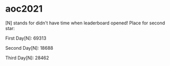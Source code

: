 # aoc2021
[N] stands for didn't have time when leaderboard opened! Place for second star:

First Day[N]: 69313

Second Day[N]: 18688

Third Day[N]: 28462



